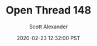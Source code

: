 ---
layout: podcast
title: "Open Thread 148"
author: Scott Alexander
description: https://slatestarcodex.com/2020/02/23/open-thread-148/
date: 2020-02-23 12:32:00 PST
length: 320547
duration: 80
guid: open-thread-148
---